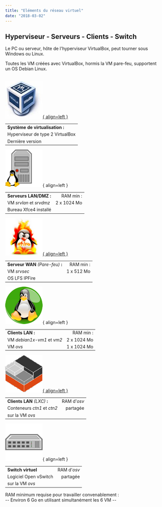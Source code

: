 ```yaml
---
title: "Eléments du réseau virtuel"
date: "2018-03-02"
---
```


## Hyperviseur - Serveurs - Clients - Switch

Le PC ou serveur, hôte de l'hyperviseur VirtualBox, peut tourner sous Windows ou Linux.

Toutes les VM créées avec VirtualBox, hormis la VM pare-feu, supportent un OS Debian Linux.  
&nbsp;  

[![Logo - VirtualBox](../wp-content/uploads/2019/02/logo-virtualbox.jpg "Logo VirtualBox"){ align=left }](https://www.virtualbox.org)

|                                  |
| -------------------------------- |
| **Système de virtualisation :**  |
| Hyperviseur de type 2 VirtualBox |
| Dernière version                 |

![Image - Serveur Linux](../wp-content/uploads/2018/03/logo-serveur-linux.png "Image Pixabay - OpenClipart-Vectors"){ align=left }

|                         |             |
| ----------------------- | ----------: |
| **Serveurs LAN/DMZ :**  |   RAM min : |
| VM _srvlan_ et _srvdmz_ | 2 x 1024 Mo |
| Bureau Xfce4 installé   |             |

[![Logo - IPFire](../wp-content/uploads/2020/11/logo-ipfire.png "Logo IPFire"){ align=left }](https://www.ipfire.org/)

|                                    |            |
| ---------------------------------- | ---------: |
| **Serveur WAN** _(Pare-feu)_ **:** |  RAM min : |
| VM _srvsec_                        | 1 x 512 Mo |
| OS LFS IPFire                      |            |

![Logo - Linux Mascotte Tux](../wp-content/uploads/2019/02/logo-linux.png "Image Pixabay - FreeCliparts"){ align=left }

|                            |             |
| -------------------------- | ----------: |
| **Clients LAN :**          |   RAM min : |
| VM _debian1x-vm1_ et _vm2_ | 2 x 1024 Mo |
| VM _ovs_                   | 1 x 1024 Mo |

[![Logo - LXC](../wp-content/uploads/2021/12/logo-lxc.png "Logo LXC"){ align=left }](https://linuxcontainers.org)

|                               |             |
| ----------------------------- | ----------: |
| **Clients LAN** _(LXC)_ **:** | RAM d'_osv_ |
| Conteneurs _ctn1_ et _ctn2_   |    partagée |
| sur la VM _ovs_               |             |

![Image - Switch informatique](../wp-content/uploads/2019/02/logo-switch.png "Image Pixabay - OpenClipart-Vectors"){ align=left }

|                       |             |
| --------------------- | ----------: |
| **Switch virtuel**    | RAM d'_osv_ |
| Logiciel Open vSwitch |    partagée |
| sur la VM _ovs_       |             |

RAM minimum requise pour travailler convenablement :  
\-- Environ 6 Go en utilisant simultanément les 6 VM --